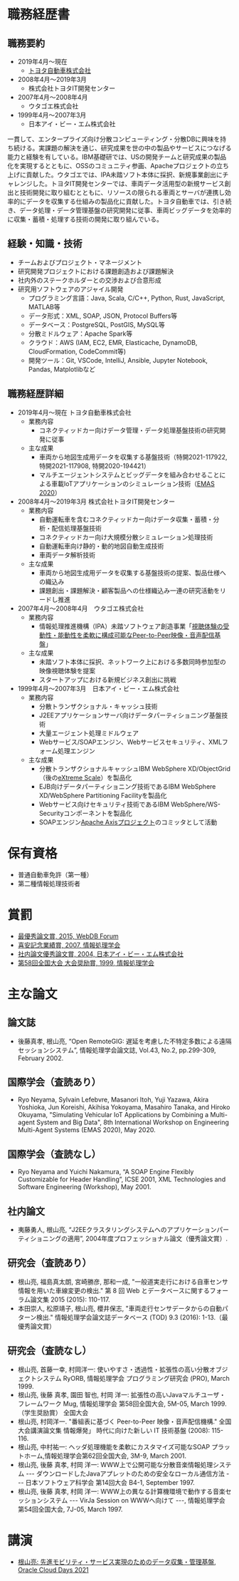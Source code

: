 # 職務経歴書

## 職務要約

* 2019年4月～現在
  * [トヨタ自動車株式会社](https://www.toyota-tokyo.tech/)
* 2008年4月～2019年3月
  * 株式会社トヨタIT開発センター
* 2007年4月～2008年4月
  * ウタゴエ株式会社
* 1999年4月～2007年3月
  * 日本アイ・ビー・エム株式会社

一貫して、エンタープライズ向け分散コンピューティング・分散DBに興味を持ち続ける。実課題の解決を通じ、研究成果を世の中の製品やサービスにつなげる能力と経験を有している。IBM基礎研では、USの開発チームと研究成果の製品化を実現するとともに、OSSのコミュニティ参画、Apacheプロジェクトの立ち上げに貢献した。ウタゴエでは、IPA未踏ソフト本体に採択、新規事業創出にチャレンジした。トヨタIT開発センターでは、車両データ活用型の新規サービス創出と技術開発に取り組むとともに、リソースの限られる車両とサーバが連携し効率的にデータを収集する仕組みの製品化に貢献した。トヨタ自動車では、引き続き、データ処理・データ管理基盤の研究開発に従事、車両ビッグデータを効率的に収集・蓄積・処理する技術の開発に取り組んでいる。

## 経験・知識・技術

* チームおよびプロジェクト・マネージメント
* 研究開発プロジェクトにおける課題創造および課題解決
* 社内外のステークホルダーとの交渉および合意形成
* 研究用ソフトウェアのアジャイル開発
  * プログラミング言語：Java, Scala, C/C++, Python, Rust, JavaScript, MATLAB等
  * データ形式：XML, SOAP, JSON, Protocol Buffers等
  * データベース：PostgreSQL, PostGIS, MySQL等
  * 分散ミドルウェア：Apache Spark等
  * クラウド：AWS (IAM, EC2, EMR, Elasticache, DynamoDB, CloudFormation, CodeCommit等)
  * 開発ツール：Git, VSCode, IntelliJ, Ansible, Jupyter Notebook, Pandas, Matplotlibなど

## 職務経歴詳細

* 2019年4月～現在 トヨタ自動車株式会社
  * 業務内容
    * コネクティッドカー向けデータ管理・データ処理基盤技術の研究開発に従事
  * 主な成果
    * 車両から地図生成用データを収集する基盤技術（特開2021-117922, 特開2021-117908, 特開2020-194421）
    * マルチエージェントシステムとビッグデータを組み合わせることによる車載IoTアプリケーションのシミュレーション技術（[EMAS 2020](https://emas2020.in.tu-clausthal.de/accepted-papers.html)）
* 2008年4月～2019年3月 株式会社トヨタIT開発センター
  * 業務内容
    * 自動運転車を含むコネクティッドカー向けデータ収集・蓄積・分析・配信処理基盤技術
    * コネクティッドカー向け大規模分散シミュレーション処理技術
    * 自動運転車向け静的・動的地図自動生成技術
    * 車両データ解析技術
  * 主な成果
    * 車両から地図生成用データを収集する基盤技術の提案、製品仕様への織込み
    * 課題創出・課題解決・顧客製品への仕様織込み一連の研究活動をリードし推進
* 2007年4月～2008年4月　ウタゴエ株式会社
  * 業務内容
    * 情報処理推進機構（IPA）未踏ソフトウェア創造事業「[視聴体験の受動性・能動性を柔軟に構成可能なPeer-to-Peer映像・音声配信基盤](https://www.ipa.go.jp/jinzai/esp/2007mito1/gaiyou/10-8.html)」
  * 主な成果
    * 未踏ソフト本体に採択、ネットワーク上における多数同時参加型の映像視聴体験を提案
    * スタートアップにおける新規ビジネス創出に挑戦
* 1999年4月～2007年3月　日本アイ・ビー・エム株式会社
  * 業務内容
    * 分散トランザクショナル・キャッシュ技術
    * J2EEアプリケーションサーバ向けデータパーティショニング基盤技術
    * 大量エージェント処理ミドルウェア
    * Webサービス/SOAPエンジン、Webサービスセキュリティ、XMLフォーム処理エンジン
  * 主な成果
    * 分散トランザクショナルキャッシュIBM WebSphere XD/ObjectGrid（後の[eXtreme Scale](https://www.ibm.com/products/ibm-websphere-extreme-scale)）を製品化
    * EJB向けデータパーティショニング技術であるIBM WebSphere XD/WebSphere Partitioning Facilityを製品化
    * Webサービス向けセキュリティ技術であるIBM WebSphere/WS-Securityコンポーネントを製品化
    * SOAPエンジン[Apache Axisプロジェクト](https://axis.apache.org/axis2/java/core/index.html)のコミッタとして活動

# 保有資格
* 普通自動車免許（第一種）
* 第二種情報処理技術者

# 賞罰
* [最優秀論文賞, 2015, WebDB Forum](https://db-event.jpn.org/webdbf2015/award.php)
* [喜安記念業績賞, 2007, 情報処理学会](https://www.ipsj.or.jp/award/2007kiyasu.html)
* [社内論文優秀論文賞, 2004, 日本アイ・ビー・エム株式会社](https://community.ibm.com/community/user/communities/community-home/librarydocuments/viewdocument?DocumentKey=3162f7c4-9084-420a-a828-a35daa16d9d4)
* [第58回全国大会 大会奨励賞, 1999, 情報処理学会](https://www.ipsj.or.jp/award/taikaisyorei.html)

# 主な論文

## 論文誌
* 後藤真孝, 根山亮, “Open RemoteGIG: 遅延を考慮した不特定多数による遠隔セッションシステム”, 情報処理学会論文誌, Vol.43, No.2, pp.299-309, February 2002.

## 国際学会（査読あり）
* Ryo Neyama, Sylvain Lefebvre, Masanori Itoh, Yuji Yazawa, Akira Yoshioka, Jun Koreishi, Akihisa Yokoyama, Masahiro Tanaka, and Hiroko Okuyama, "Simulating Vehicular IoT Applications by Combining a Multi-agent System and Big Data", 8th International Workshop on Engineering Multi-Agent Systems (EMAS 2020), May 2020.

## 国際学会（査読なし）
* Ryo Neyama and Yuichi Nakamura, “A SOAP Engine Flexibly Customizable for Header Handling”, ICSE 2001, XML Technologies and Software Engineering (Workshop), May 2001.

## 社内論文
* 夷藤勇人, 根山亮, “J2EEクラスタリングシステムへのアプリケーションパーティショニングの適用”, 2004年度プロフェッショナル論文（優秀論文賞）.

## 研究会（査読あり）
* 根山亮, 福島真太朗, 宮崎勝彦, 那和一成, "一般道実走行における自車センサ情報を用いた車線変更の検出." 第 8 回 Web とデータベースに関するフォーラム論文集 2015 (2015): 110-117.
* 本田崇人, 松原靖子, 根山亮, 櫻井保志, "車両走行センサデータからの自動パターン検出." 情報処理学会論文誌データベース (TOD) 9.3 (2016): 1-13.（最優秀論文賞）

## 研究会（査読なし）
* 根山亮, 首藤一幸, 村岡洋一: 使いやすさ・透過性・拡張性の高い分散オブジェクトシステム RyORB, 情報処理学会 プログラミング研究会 (PRO), March 1999.
* 根山亮, 後藤 真孝, 園田 智也, 村岡 洋一: 拡張性の高いJavaマルチユーザ・フレームワーク Mug, 情報処理学会 第58回全国大会, 5M-05, March 1999.（学生奨励賞）
全国大会
* 根山亮, 村岡洋一. "番組表に基づく Peer-to-Peer 映像・音声配信機構." 全国大会講演論文集 情報爆発」 時代に向けた新しい IT 技術基盤 (2008): 115-116.
* 根山亮, 中村祐一: ヘッダ処理機能を柔軟にカスタマイズ可能なSOAP プラットホーム,情報処理学会第62回全国大会, 3M-9, March 2001.
* 根山亮, 後藤 真孝, 村岡 洋一: WWW上で公開可能な分散音楽情報処理システム --- ダウンロードしたJavaアプレットのための安全なローカル通信方法 ---	日本ソフトウェア科学会 第14回大会 B4-1, September 1997.
* 根山亮, 後藤 真孝, 村岡 洋一: WWW上の異なる計算機環境で動作する音楽セッションシステム --- VirJa Session on WWWへ向けて ---, 情報処理学会 第54回全国大会, 7J-05, March 1997.

# 講演
* [根山亮: 先進モビリティ・サービス実現のためのデータ収集・管理基盤, Oracle Cloud Days 2021](https://www.oracle.com/jp/cloud/events/cloud-days/on-demand/#tab3)

